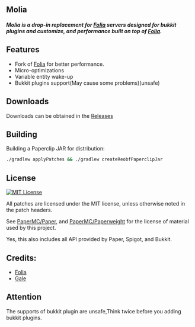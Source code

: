 ## Molia

<h5>Molia is a drop-in replacement for <a href="https://github.com/PaperMC/Folia">Folia</a> servers designed for bukkit plugins and customize, and performance built on top of <a href="https://github.com/PaperMC/Folia">Folia</a>.</h5>
</div>

## Features
- Fork of [Folia](https://github.com/PaperMC/Folia) for better performance.
- Micro-optimizations
- Variable entity wake-up
- Bukkit plugins support(May cause some problems)(unsafe)
 
## Downloads

Downloads can be obtained in the [Releases](https://github.com/Molia/Molia/releases)


## Building

Building a Paperclip JAR for distribution:

```bash
./gradlew applyPatches && ./gradlew createReobfPaperclipJar
```


## License
[![MIT License](https://img.shields.io/github/license/Era4FunMc/Molia?style=flat-square)](LICENSE)

All patches are licensed under the MIT license, unless otherwise noted in the patch headers.

See [PaperMC/Paper](https://github.com/PaperMC/Paper), and [PaperMC/Paperweight](https://github.com/PaperMC/paperweight) for the license of material used by this project.

Yes, this also includes all API provided by Paper, Spigot, and Bukkit.


Credits:
-------------
- [Folia](https://github.com/PaperMC/Folia)
- [Gale](https://github.com/GaleMC/Gale)

## Attention
The supports of bukkit plugin are unsafe,Think twice before you adding bukkit plugins.
